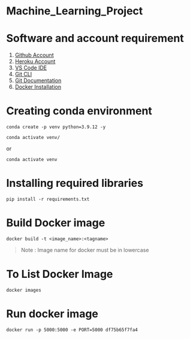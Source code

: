 # Machine_Learning_Project


# Software and account requirement

1. [Github Account](https://github.com/)
2. [Heroku Account]()
3. [VS Code IDE](https://code.visualstudio.com/download)
4. [Git CLI](https://git-scm.com/downloads)
5. [Git Documentation](https://git-scm.com/docs/gittutorial)
6. [Docker Installation](https://docs.docker.com/desktop/)

# Creating conda environment

```
conda create -p venv python=3.9.12 -y
```
```
conda activate venv/
```
or 
```
conda activate venv
```
# Installing required libraries
```
pip install -r requirements.txt
```

# Build Docker image
```
docker build -t <image_name>:<tagname>

```
 > Note : Image name for docker must be in lowercase


# To List Docker Image
```
docker images
```
# Run docker image 
```
docker run -p 5000:5000 -e PORT=5000 df75b65f7fa4
``` 